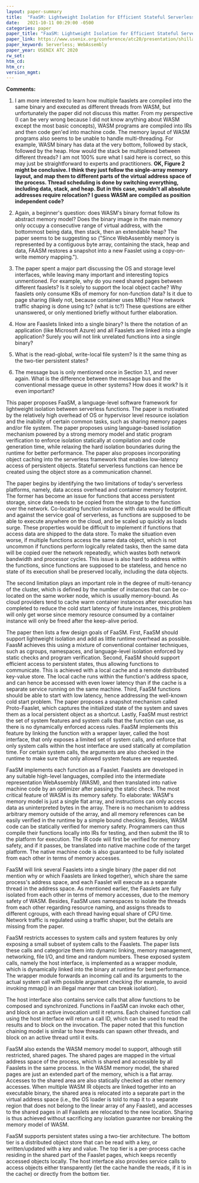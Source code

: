 ```yaml
---
layout: paper-summary
title:  "FaaSM: Lightweight Isolation for Efficient Stateful Serverless Computing"
date:   2021-10-11 00:29:00 -0500
categories: paper
paper_title: "FaaSM: Lightweight Isolation for Efficient Stateful Serverless Computing"
paper_link: https://www.usenix.org/conference/atc20/presentation/shillaker
paper_keyword: Serverless; WebAssembly
paper_year: USENIX ATC 2020
rw_set:
htm_cd:
htm_cr:
version_mgmt:
---
```


**Comments:**

1. I am more interested to learn how multiple faaslets are compiled into the same binary and executed as different 
   threads from WASM, but unfortunately the paper did not discuss this matter. 
   From my perspective (I can be very wrong because I did not know anything about WASM except the most basic concepts),
   WASM programs are compiled into IRs and then code gen'ed into machine code. The memory layout of WASM programs also
   seems to be unable to handle multi-threading. For example, WASM binary has data at the very bottom, followed by 
   stack, followed by the heap. How would the stack be multiplexed between different threads? 
   I am not 100% sure what I said here is correct, so this may just be straightforward to experts and 
   practitioners.
   **OK, Figure 2 might be conclusive. I think they just follow the single-array memory layout, and map them to
     different parts of the virtual address space of the process. Thread scheduling is done by switching everything,
     including data, stack, and heap. But in this case, wouldn't all absolute addresses require relocation? I guess
     WASM are compiled as position independent code?**

2. Again, a beginner's question: does WASM's binary format follow its abstract memory model? Does the binary image
   in the main memory only occupy a consecutive range of virtual address, with the bottommost being data, then
   stack, then an extendable heap? The paper seems to be suggesting so 
   ("Since WebAssembly memory is represented by a contiguous byte array, containing the stack, heap and data, FAASM 
   restores a snapshot into a new Faaslet using a copy-on-write memory mapping.").

3. The paper spent a major part discussing the OS and storage level interfaces, while leaving many important and
   interesting topics unmentioned. For example, why do you need shared pages between different faaslets? Is it 
   solely to support the local object cache?
   Why faaslets only consume KBs of memory for non-function data? Is it due to page sharing (likely not, because 
   container uses MBs)?
   How network traffic shaping is done using tc? (what is tc?)
   These questions are either unanswered, or only mentioned briefly without further elaboration.

4. How are Faaslets linked into a single binary? Is there the notation of an application (like Microsoft Azure) and
   all Faaslets are linked into a single application?
   Surely you will not link unrelated functions into a single binary?

5. What is the read-global, write-local file system? Is it the same thing as the two-tier persistent states?

6. The message bus is only mentioned once in Section 3.1, and never again. What is the difference between the message
   bus and the conventional message queue in other systems? How does it work? Is it even important?

This paper proposes FaaSM, a language-level software framework for lightweight isolation between serverless functions.
The paper is motivated by the relatively high overhead of OS or hypervisor level resource isolation and the inability
of certain common tasks, such as sharing memory pages and/or file system. 
The paper proposes using language-based isolation mechanism powered by a strong memory model and static program
verification to enforce isolation statically at compilation and code generation time, while relaxing the hard 
isolation boundaries during the runtime for better performance.
The paper also proposes incorporating object caching into the serverless framework that enables low-latency
access of persistent objects. Stateful serverless functions can hence be created using the object store as a 
communication channel.

The paper begins by identifying the two limitations of today's serverless platforms, namely, data access overhead
and container memory footprint.
The former has become an issue for functions that access persistent storage, since data needs to be copied from the 
storage to the function over the network. Co-locating function instance with data would be difficult and against
the service goal of serverless, as functions are supposed to be able to execute anywhere on the cloud, and be scaled 
up quickly as loads surge. These properties would be difficult to implement if functions that access data are shipped
to the data store. 
To make the situation even worse, if multiple functions access the same data object, which is not uncommon if 
functions perform logically related tasks, then the same data will be copied over the network repeatedly, which
wastes both network bandwidth and processor cycles. This issue is also hard to address within the functions, since
functions are supposed to be stateless, and hence no state of its execution shall be preserved locally, including the 
data objects.

The second limitation plays an important role in the degree of multi-tenancy of the cluster, which is defined by the 
number of instances that can be co-located on the same worker node, which is usually memory-bound. 
As cloud providers tend to cache warm container instances after execution has completed to reduce the cold start 
latency of future instances, this problem will only get worse since memory resource consumed by a container instance
will only be freed after the keep-alive period.

The paper then lists a few design goals of FaaSM.
First, FaaSM should support lightweight isolation and add as little runtime overhead as possible. FaasM achieves
this using a mixture of conventional container techniques, such as cgroups, namespaces, and language-level
isolation enforced by static checks and program verification.
Second, FaaSM should support efficient access to persistent states, thus allowing functions to communicate.
This is achieved with a local cache and a remote distributed key-value store. The local cache runs within the 
function's address space, and can hence be accessed with even lower latency than if the cache is a separate 
service running on the same machine.
Third, FaaSM functions should be able to start with low latency, hence addressing the well-known cold start problem.
The paper proposes a snapshot mechanism called Proto-Faaslet, which captures the initialized state of the system and
saves them as a local persistent object as a shortcut.
Lastly, FaaSM must restrict the set of system features and system calls that the function can use, as there is no 
dynamically enforced access rules. FaaSM implements this feature by linking the function with a wrapper layer,
called the host interface, that only exposes a limited set of system calls, and enforce that only system calls within
the host interface are used statically at compilation time. For certain system calls, the arguments are also checked
in the runtime to make sure that only allowed system features are requested.

FaaSM implements each function as a Faaslet. Faaslets are developed in any suitable high-level languages, compiled
into the intermediate representation WebAssembly (WASM), and then translated into native machine code by an optimizer
after passing the static check. The most critical feature of WASM is its memory safety. To elaborate: WASM's memory
model is just a single flat array, and instructions can only access data as uninterpreted bytes in the array.
There is no mechanism to address arbitrary memory outside of the array, and all memory references can be easily
verified in the runtime by a simple bound checking. Besides, WASM code can be statically verified for memory safety.
Programmers can thus compile their functions locally into IRs for testing, and then submit the IR to the 
platform for execution. The IR code will first be verified for memory safety, and if it passes, be translated into 
native machine code of the target platform. The native machine code is also guaranteed to be fully isolated
from each other in terms of memory accesses.

FaaSM will link several Faaslets into a single binary (the paper did not mention why or which Faaslets are linked
together), which share the same process's address space, and each Faaslet will execute as a separate thread in the 
address space. 
As mentioned earlier, the Faaslets are fully isolated from each other in terms of memory accesses, due to the memory
safety of WASM. Besides, FaaSM uses namespaces to isolate the threads from each other regarding resource naming,
and assigns threads to different cgroups, with each thread having equal share of CPU time.
Network traffic is regulated using a traffic shaper, but the details are missing from the paper.

FaaSM restricts accesses to system calls and system features by only exposing a small subset of system calls 
to the Faaslets. The paper lists these calls and categorize them into dynamic linking, memory management, 
networking, file I/O, and time and random numbers. 
These exposed system calls, namely the host interface, is implemented as a wrapper module, which is dynamically linked
into the binary at runtime for best performance.
The wrapper module forwards an incoming call and its arguments to the actual system call with possible argument 
checking (for example, to avoid invoking mmap() in an illegal manner that can break isolation).

The host interface also contains service calls that allow functions to be composed and synchronized. 
Functions in FaaSM can invoke each other, and block on an active invocation until it returns. 
Each chained function call using the host interface will return a call ID, which can be used to read the 
results and to block on the invocation.
The paper noted that this function chaining model is similar to how threads can spawn other threads, and block
on an active thread until it exits.

FaaSM also extends the WASM memory model to support, although still restricted, shared pages. The shared pages are
mapped in the virtual address space of the process, which is shared and accessible by all Faaslets in the same
process.
In the WASM memory model, the shared pages are just an extended part of the memory, which is a flat array.
Accesses to the shared area are also statically checked as other memory accesses.
When multiple WASM IR objects are linked together into an executable binary, the shared area is relocated into 
a separate part in the virtual address space (i.e., the OS loader is told to map it to a separate region
that does not belong to the linear array of any Faaslet), and accesses to the shared pages in all Faaslets are
relocated to the new location. 
Sharing is thus achieved without sacrificing any isolation guarantee nor breaking the memory model of WASM.

FaaSM supports persistent states using a two-tier architecture. The bottom tier is a distributed object store that
can be read with a key, or written/updated with a key and value. The top tier is a per-process cache residing
in the shared part of the Faaslet pages, which keeps recently accessed objects locally.
The host interface also provides service calls to access objects either transparently (let the cache handle the 
reads, if it is in the cache) or directly from the bottom tier.

